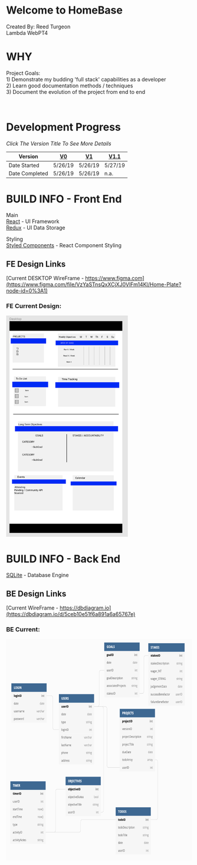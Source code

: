 # Welcome to HomeBase
Created By: Reed Turgeon <br>
Lambda WebPT4

# WHY
Project Goals: <br>
    1) Demonstrate my budding 'full stack' capabilities as a developer <br>
    2) Learn good documentation methods / techniques <br>
    3) Document the evolution of the project from end to end <br>

<br>

# Development Progress
*Click The Version Title To See More Details*

Version | [V0](readMe_docs/V0.md) | [V1](readMe_docs/V1.md) | [V1.1](readMe_docs/V1_1.md)
--- | --- | --- | ---
Date Started  | 5/26/19 | 5/26/19 | 5/27/19 
Date Completed  | 5/26/19 | 5/26/19 | n.a. 

# BUILD INFO - Front End
Main <br>
[React](https://reactjs.org/) - UI Framework <br>
[Redux](https://redux.js.org/) - UI Data Storage <br>

Styling <br>
[Styled Components](https://www.styled-components.com/) - React Component Styling 

## FE Design Links
[Current DESKTOP WireFrame - https://www.figma.com](https://www.figma.com/file/VzYaSTnsQxXCjXJ0VlFm14Kl/Home-Plate?node-id=0%3A1) <br>

### FE Current Design:
<img src='/readMe_files/imgs/HomeBase_Desktop_Design0.png' height='600'>



# BUILD INFO - Back End
[SQLite](https://www.sqlite.org/index.html) - Database Engine <br>

## BE Design Links
[Current WireFrame - https://dbdiagram.io](https://dbdiagram.io/d/5ceb10e51f6a891a6a65767e) <br>

### BE Current:
<img src='/readMe_files/imgs/HomeBase_DB_Design0.png' height='600'>















